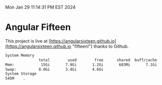 Mon Jan 29 11:14:31 PM EST 2024

# Angular Fifteen


This project is live at [https://angularsixteen.github.io](https://angularsixteen.github.io "fifteen!") thanks to Github.

```bash
System Memory
               total        used        free      shared  buff/cache   available
Mem:            15Gi       7.9Gi       1.2Gi       603Mi       7.1Gi       7.4Gi
Swap:          8.0Gi       3.4Gi       4.6Gi
System Storage
545M	.
